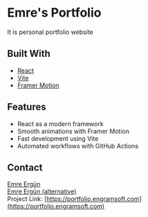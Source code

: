 # Emre's Portfolio

It is personal portfolio website

## Built With

- [React](https://reactjs.org/)
- [Vite](https://vitejs.dev/)
- [Framer Motion](https://www.framer.com/motion/)

## Features

- React as a modern framework
- Smooth animations with Framer Motion
- Fast development using Vite
- Automated workflows with GitHub Actions

## Contact

[Emre Ergün](mailto:pvt.emreergun@gmail.com)  
[Emre Ergün (alternative)](mailto:emreergun@engramsoft.com)  
Project Link: [https://portfolio.engramsoft.com](https://portfolio.engramsoft.com)
